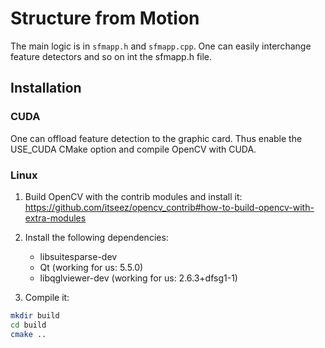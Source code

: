 # Structure from Motion

The main logic is in `sfmapp.h` and `sfmapp.cpp`. One can easily interchange feature detectors and so on int the sfmapp.h file.

## Installation
### CUDA
One can offload feature detection to the graphic card. Thus enable the USE_CUDA CMake option and compile OpenCV with 
 CUDA.
### Linux
1. Build OpenCV with the contrib modules and install it:
   <https://github.com/itseez/opencv_contrib#how-to-build-opencv-with-extra-modules>

2. Install the following dependencies:
   * libsuitesparse-dev
   * Qt (working for us: 5.5.0)
   * libqglviewer-dev (working for us: 2.6.3+dfsg1-1)

3. Compile it: 
```bash
mkdir build
cd build
cmake ..
```